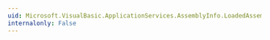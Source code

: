```yaml
---
uid: Microsoft.VisualBasic.ApplicationServices.AssemblyInfo.LoadedAssemblies
internalonly: False
---
```

